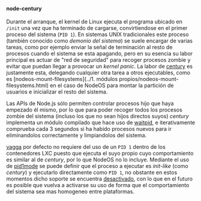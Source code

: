 #### node-century

Durante el arranque, el kernel de Linux ejecuta el programa ubicado en `/init`
una vez que ha terminado de cargarse, convirtiendose en el primer proceso del
sistema (`PID 1`). En sistemas UNIX tradicionales este proceso (también conocido
como *demonio del sistema*) se suele encargar de varias tareas, como por ejemplo
enviar la señal de terminación al resto de procesos cuando el sistema se esta
apagando, pero en su esencia su labor principal es actuar de "red de seguridad"
para recoger procesos zombie y evitar que puedan llegar a provocar un *kernel
panic*. La labor de [century](https://github.com/groundwater/node-century) es
justamente esta, delegando cualquier otra tarea a otros ejecutables, como es
[nodeos-mount-filesystems](../1. módulos propios/nodeos-mount-filesystems.html)
en el caso de NodeOS para montar la partición de usuarios e inicializar el resto
del sistema.

Las APIs de Node.js sólo permiten controlar procesos hijo que haya empezado él
mismo, por lo que para poder recoger todos los procesos zombie del sistema
(incluso los que no sean hijos directos suyos) *century* implementa un módulo
compilado que hace uso de [waitpid](http://linux.die.net/man/3/waitpid), e
iterativamente comprueba cada 3 segundos si ha habido procesos nuevos para ir
eliminandolos correctamente y limpiandolos del sistema.

[vagga](vagga.html) por defecto no requiere del uso de un `PID 1` dentro de los
contenedores LXC puesto que ejecuta el suyo propio cuyo comportamiento es
similar al de *century*, por lo que NodeOS no lo incluye. Mediante el uso de
[pid1mode](http://vagga.readthedocs.org/en/latest/commands.html?highlight=pid1mode#opt-pid1mode)
se puede definir que el proceso a ejecutar es *init-like* (como *century*) y
ejecutarlo directamente como `PID 1`, no obstante en estos momentos dicho
soporte se encuentra [desactivado](https://github.com/tailhook/vagga/issues/86),
con lo que en el futuro es posible que vuelva a activarse su uso de forma que el
comportamiento del sistema sea mas homogeneo entre plataformas.
